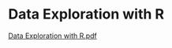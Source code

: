 # Data Exploration with R
[Data Exploration with R.pdf](https://aniketmitra001.github.io/data-exploration-with-r/docs/data-exploration-with-r.pdf)
